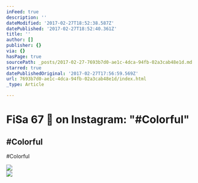 ```yaml
---
inFeed: true
description: ''
dateModified: '2017-02-27T18:52:38.587Z'
datePublished: '2017-02-27T18:52:40.361Z'
title: ''
author: []
publisher: {}
via: {}
hasPage: true
sourcePath: _posts/2017-02-27-7693b7d0-ae1c-4dca-94fb-02a3cab48e1d.md
starred: true
datePublishedOriginal: '2017-02-27T17:56:59.569Z'
url: 7693b7d0-ae1c-4dca-94fb-02a3cab48e1d/index.html
_type: Article

---
```

# FiSa 67  on Instagram: "\#Colorful"

## \#Colorful
\#Colorful

<article style=""><img src="https://scontent.xx.fbcdn.net/v/t1.0-9/p720x720/11745852_10200633893805256_5932725123444911504_n.jpg?oh=0edd8df09f4dccaf01cb239242649fad&amp;oe=59462177" /></article>

<article style=""><img src="https://scontent.xx.fbcdn.net/v/t1.0-9/p720x720/11745852_10200633893805256_5932725123444911504_n.jpg?oh=0edd8df09f4dccaf01cb239242649fad&amp;oe=59462177" /></article>